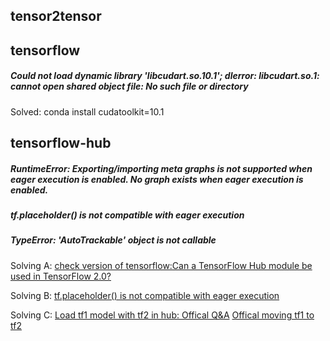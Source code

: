 ## tensor2tensor
## tensorflow
##### Could not load dynamic library 'libcudart.so.10.1'; dlerror: libcudart.so.1: cannot open shared object file: No such file or directory
Solved: conda install cudatoolkit=10.1

## tensorflow-hub
##### RuntimeError: Exporting/importing meta graphs is not supported when eager execution is enabled. No graph exists when eager execution is enabled.
##### tf.placeholder() is not compatible with eager execution
##### TypeError: 'AutoTrackable' object is not callable
Solving A: [check version of tensorflow:Can a TensorFlow Hub module be used in TensorFlow 2.0?](https://stackoverflow.com/questions/55585079/can-a-tensorflow-hub-module-be-used-in-tensorflow-2-0)

Solving B: [tf.placeholder() is not compatible with eager execution](https://blog.csdn.net/weixin_43763859/article/details/104537392)

Solving C: [Load tf1 model with tf2 in hub: Offical Q&A](https://www.tensorflow.org/hub/common_issues) [Offical moving tf1 to tf2](https://www.tensorflow.org/hub/migration_tf2)
